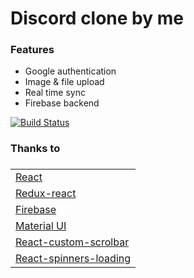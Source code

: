 # Discord clone by me

### Features
- Google authentication
- Image & file upload
- Real time sync
- Firebase backend

[![Build Status](https://travis-ci.org/joemccann/dillinger.svg?branch=master)](https://travis-ci.org/joemccann/dillinger)


### Thanks to

### 
|  |
| ------ |
| [React](https://reactjs.org/) |
| [Redux-react](https://react-redux.js.org/) |
| [Firebase](https://firebase.google.com/) |
| [Material UI](https://material-ui.com/) | 
| [React-custom-scrolbar](https://github.com/malte-wessel/react-custom-scrollbars) |
| [React-spinners-loading](https://github.com/Sletheren/react-spinners-loading) |
